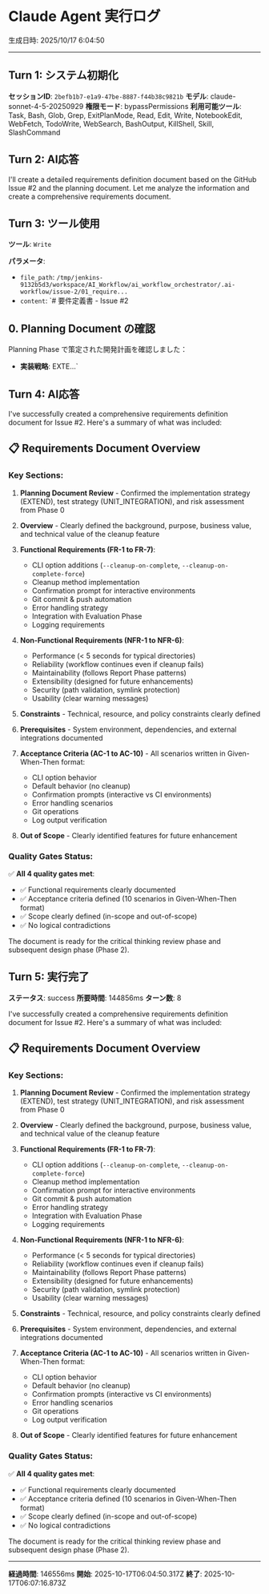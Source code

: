 # Claude Agent 実行ログ

生成日時: 2025/10/17 6:04:50

---

## Turn 1: システム初期化

**セッションID**: `2befb1b7-e1a9-47be-8887-f44b38c9821b`
**モデル**: claude-sonnet-4-5-20250929
**権限モード**: bypassPermissions
**利用可能ツール**: Task, Bash, Glob, Grep, ExitPlanMode, Read, Edit, Write, NotebookEdit, WebFetch, TodoWrite, WebSearch, BashOutput, KillShell, Skill, SlashCommand

## Turn 2: AI応答

I'll create a detailed requirements definition document based on the GitHub Issue #2 and the planning document. Let me analyze the information and create a comprehensive requirements document.

## Turn 3: ツール使用

**ツール**: `Write`

**パラメータ**:
- `file_path`: `/tmp/jenkins-9132b5d3/workspace/AI_Workflow/ai_workflow_orchestrator/.ai-workflow/issue-2/01_require...`
- `content`: `# 要件定義書 - Issue #2

## 0. Planning Document の確認

Planning Phase で策定された開発計画を確認しました：

- **実装戦略**: EXTE...`

## Turn 4: AI応答

I've successfully created a comprehensive requirements definition document for Issue #2. Here's a summary of what was included:

## 📋 Requirements Document Overview

### Key Sections:

1. **Planning Document Review** - Confirmed the implementation strategy (EXTEND), test strategy (UNIT_INTEGRATION), and risk assessment from Phase 0

2. **Overview** - Clearly defined the background, purpose, business value, and technical value of the cleanup feature

3. **Functional Requirements (FR-1 to FR-7)**:
   - CLI option additions (`--cleanup-on-complete`, `--cleanup-on-complete-force`)
   - Cleanup method implementation
   - Confirmation prompt for interactive environments
   - Git commit & push automation
   - Error handling strategy
   - Integration with Evaluation Phase
   - Logging requirements

4. **Non-Functional Requirements (NFR-1 to NFR-6)**:
   - Performance (< 5 seconds for typical directories)
   - Reliability (workflow continues even if cleanup fails)
   - Maintainability (follows Report Phase patterns)
   - Extensibility (designed for future enhancements)
   - Security (path validation, symlink protection)
   - Usability (clear warning messages)

5. **Constraints** - Technical, resource, and policy constraints clearly defined

6. **Prerequisites** - System environment, dependencies, and external integrations documented

7. **Acceptance Criteria (AC-1 to AC-10)** - All scenarios written in Given-When-Then format:
   - CLI option behavior
   - Default behavior (no cleanup)
   - Confirmation prompts (interactive vs CI environments)
   - Error handling scenarios
   - Git operations
   - Log output verification

8. **Out of Scope** - Clearly identified features for future enhancement

### Quality Gates Status:
✅ **All 4 quality gates met**:
- ✅ Functional requirements clearly documented
- ✅ Acceptance criteria defined (10 scenarios in Given-When-Then format)
- ✅ Scope clearly defined (in-scope and out-of-scope)
- ✅ No logical contradictions

The document is ready for the critical thinking review phase and subsequent design phase (Phase 2).

## Turn 5: 実行完了

**ステータス**: success
**所要時間**: 144856ms
**ターン数**: 8

I've successfully created a comprehensive requirements definition document for Issue #2. Here's a summary of what was included:

## 📋 Requirements Document Overview

### Key Sections:

1. **Planning Document Review** - Confirmed the implementation strategy (EXTEND), test strategy (UNIT_INTEGRATION), and risk assessment from Phase 0

2. **Overview** - Clearly defined the background, purpose, business value, and technical value of the cleanup feature

3. **Functional Requirements (FR-1 to FR-7)**:
   - CLI option additions (`--cleanup-on-complete`, `--cleanup-on-complete-force`)
   - Cleanup method implementation
   - Confirmation prompt for interactive environments
   - Git commit & push automation
   - Error handling strategy
   - Integration with Evaluation Phase
   - Logging requirements

4. **Non-Functional Requirements (NFR-1 to NFR-6)**:
   - Performance (< 5 seconds for typical directories)
   - Reliability (workflow continues even if cleanup fails)
   - Maintainability (follows Report Phase patterns)
   - Extensibility (designed for future enhancements)
   - Security (path validation, symlink protection)
   - Usability (clear warning messages)

5. **Constraints** - Technical, resource, and policy constraints clearly defined

6. **Prerequisites** - System environment, dependencies, and external integrations documented

7. **Acceptance Criteria (AC-1 to AC-10)** - All scenarios written in Given-When-Then format:
   - CLI option behavior
   - Default behavior (no cleanup)
   - Confirmation prompts (interactive vs CI environments)
   - Error handling scenarios
   - Git operations
   - Log output verification

8. **Out of Scope** - Clearly identified features for future enhancement

### Quality Gates Status:
✅ **All 4 quality gates met**:
- ✅ Functional requirements clearly documented
- ✅ Acceptance criteria defined (10 scenarios in Given-When-Then format)
- ✅ Scope clearly defined (in-scope and out-of-scope)
- ✅ No logical contradictions

The document is ready for the critical thinking review phase and subsequent design phase (Phase 2).


---

**経過時間**: 146556ms
**開始**: 2025-10-17T06:04:50.317Z
**終了**: 2025-10-17T06:07:16.873Z